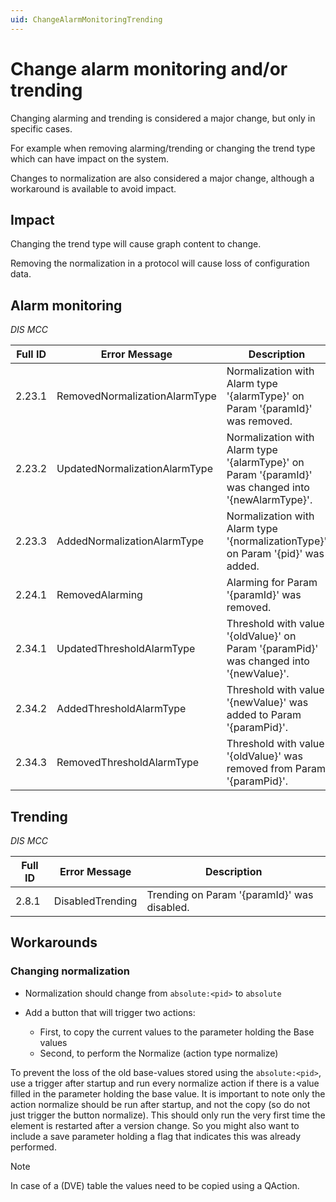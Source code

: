 ```yaml
---
uid: ChangeAlarmMonitoringTrending
---
```


# Change alarm monitoring and/or trending

Changing alarming and trending is considered a major change, but only in specific cases.

For example when removing alarming/trending or changing the trend type which can have impact on the system.

Changes to normalization are also considered a major change, although a workaround is available to avoid impact.

## Impact

Changing the trend type will cause graph content to change.

Removing the normalization in a protocol will cause loss of configuration data.

## Alarm monitoring

*DIS MCC*

| Full ID | Error Message | Description  |
|---------|---------------|--------------|
| 2.23.1  | RemovedNormalizationAlarmType | Normalization with Alarm type '{alarmType}' on Param '{paramId}' was removed. |
| 2.23.2  | UpdatedNormalizationAlarmType | Normalization with Alarm type '{alarmType}' on Param '{paramId}' was changed into '{newAlarmType}'. |
| 2.23.3  | AddedNormalizationAlarmType   | Normalization with Alarm type '{normalizationType}' on Param '{pid}' was added. |
| 2.24.1  | RemovedAlarming | Alarming for Param '{paramId}' was removed. |
| 2.34.1  | UpdatedThresholdAlarmType | Threshold with value '{oldValue}' on Param '{paramPid}' was changed into '{newValue}'. |
| 2.34.2  | AddedThresholdAlarmType   | Threshold with value '{newValue}' was added to Param '{paramPid}'. |
| 2.34.3  | RemovedThresholdAlarmType | Threshold with value '{oldValue}' was removed from Param '{paramPid}'. |

## Trending

*DIS MCC*

| Full ID | Error Message | Description |
|---------|---------------|-------------|
| 2.8.1   | DisabledTrending | Trending on Param '{paramId}' was disabled. |

## Workarounds

### Changing normalization

- Normalization should change from `absolute:<pid>` to `absolute`
- Add a button that will trigger two actions:

  - First, to copy the current values to the parameter holding the Base values
  - Second, to perform the Normalize (action type normalize)

To prevent the loss of the old base-values stored using the `absolute:<pid>`, use a trigger after startup and run every normalize action if there is a value filled in the parameter holding the base value. It is important to note only the action normalize should be run after startup, and not the copy (so do not just trigger the button normalize). This should only run the very first time the element is restarted after a version change. So you might also want to include a save parameter holding a flag that indicates this was already performed.

> [!NOTE]
> In case of a (DVE) table the values need to be copied using a QAction.
